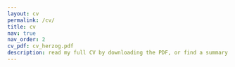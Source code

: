 ```yaml
---
layout: cv
permalink: /cv/
title: cv
nav: true
nav_order: 2
cv_pdf: cv_herzog.pdf
description: read my full CV by downloading the PDF, or find a summary below. note, may not always be up to date.
---
```


